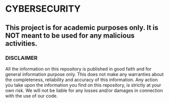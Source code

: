 # CYBERSECURITY
## This project is for academic purposes only. It is NOT meant to be used for any malicious activities.

### DISCLAIMER
All the information on this repository is published in good faith and for general information purpose only. This does not make any warranties about the completeness, reliability and accuracy of this information. Any action you take upon the information you find on this repository, is strictly at your own risk. We will not be liable for any losses and/or damages in connection with the use of our code.
